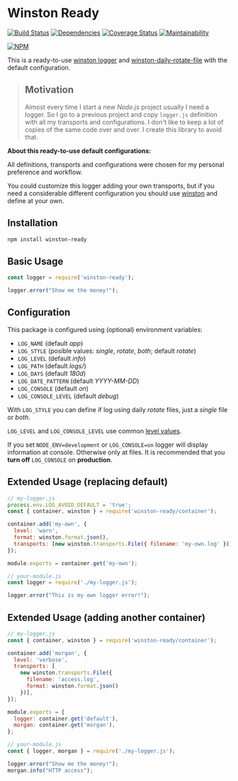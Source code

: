 # Winston Ready

[![Build Status](https://travis-ci.org/leandrojdl/winston-ready.svg?branch=master)](https://travis-ci.org/leandrojdl/winston-ready)
[![Dependencies](https://img.shields.io/david/leandrojdl/winston-ready.svg)](https://david-dm.org/leandrojdl/winston-ready)
[![Coverage Status](https://coveralls.io/repos/github/leandrojdl/winston-ready/badge.svg?branch=master)](https://coveralls.io/github/leandrojdl/winston-ready?branch=master)
[![Maintainability](https://api.codeclimate.com/v1/badges/e87719fa91b4f8d83340/maintainability)](https://codeclimate.com/github/leandrojdl/winston-ready/maintainability)

[![NPM](https://nodei.co/npm/winston-ready.png)](https://nodei.co/npm/winston-ready/)

This is a ready-to-use [winston logger][winston] and [winston-daily-rotate-file][winston-daily-rotate-file] with the default configuration.

> ## Motivation
>
> Almost every time I start a new _Node.js_ project usually I need a logger. So I go to a previous
> project and copy `logger.js` definition with all my transports and configurations.
> I don't like to keep a lot of copies of the same code over and over.
> I create this library to avoid that.

**About this ready-to-use default configurations:**

All definitions, transports and configurations were chosen for my personal preference and workflow.

You could customize this logger adding your own transports, but if you
need a considerable different configuration you should use [winston][winston] and define at your own.

## Installation

```sh
npm install winston-ready
```

## Basic Usage

```js
const logger = require('winston-ready');

logger.error("Show me the money!");
```

## Configuration

This package is configured using (optional) environment variables:

* `LOG_NAME` (default _app_)
* `LOG_STYLE` (posible values: _single_, _rotate_, _both_; default _rotate_)
* `LOG_LEVEL` (default _info_)
* `LOG_PATH` (default _logs/_)
* `LOG_DAYS` (default _180d_)
* `LOG_DATE_PATTERN` (default _YYYY-MM-DD_)
* `LOG_CONSOLE` (default _on_)
* `LOG_CONSOLE_LEVEL` (default _debug_)

With `LOG_STYLE` you can define if log using daily _rotate_ files, just a _single_ file or _both_.

`LOG_LEVEL` and `LOG_CONSOLE_LEVEL` use common [level values][levels].

If you set `NODE_ENV=development` or `LOG_CONSOLE=on` logger will display information at console.
Otherwise only at files. It is recommended that you **turn off** `LOG_CONSOLE` on **production**.

## Extended Usage (replacing default)

```js
// my-logger.js
process.env.LOG_AVOID_DEFAULT = 'true';
const { container, winston } = require('winston-ready/container');

container.add('my-own', {
  level: 'warn',
  format: winston.format.json(),
  transports: [new winston.transports.File({ filename: 'my-own.log' })],
});

module.exports = container.get('my-own');
```

```js
// your-module.js
const logger = require('./my-logger.js');

logger.error("This is my own logger error!");
```

## Extended Usage (adding another container)

```js
// my-logger.js
const { container, winston } = require('winston-ready/container');

container.add('morgan', {
  level: 'verbose',
  transports: [
    new winston.transports.File({
      filename: 'access.log',
      format: winston.format.json()
    })],
});

module.exports = {
  logger: container.get('default'),
  morgan: container.get('morgan'),
};
```

```js
// your-module.js
const { logger, morgan } = require('./my-logger.js');

logger.error("Show me the money!");
morgan.info("HTTP access");
```

[winston]: https://github.com/winstonjs/winston
[levels]: https://github.com/winstonjs/winston#logging-levels
[winston-daily-rotate-file]: https://github.com/winstonjs/winston-daily-rotate-file
